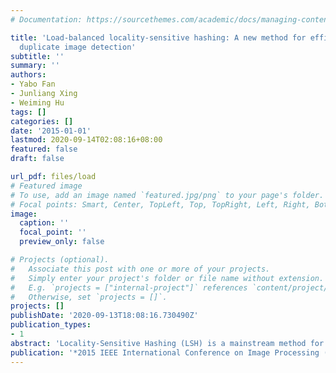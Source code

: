 ```yaml
---
# Documentation: https://sourcethemes.com/academic/docs/managing-content/

title: 'Load-balanced locality-sensitive hashing: A new method for efficient near
  duplicate image detection'
subtitle: ''
summary: ''
authors:
- Yabo Fan
- Junliang Xing
- Weiming Hu
tags: []
categories: []
date: '2015-01-01'
lastmod: 2020-09-14T02:08:16+08:00
featured: false
draft: false

url_pdf: files/load
# Featured image
# To use, add an image named `featured.jpg/png` to your page's folder.
# Focal points: Smart, Center, TopLeft, Top, TopRight, Left, Right, BottomLeft, Bottom, BottomRight.
image:
  caption: ''
  focal_point: ''
  preview_only: false

# Projects (optional).
#   Associate this post with one or more of your projects.
#   Simply enter your project's folder or file name without extension.
#   E.g. `projects = ["internal-project"]` references `content/project/deep-learning/index.md`.
#   Otherwise, set `projects = []`.
projects: []
publishDate: '2020-09-13T18:08:16.730490Z'
publication_types:
- 1
abstract: 'Locality-Sensitive Hashing (LSH) is a mainstream method for the Near Duplicate Image Detection (NDID) problem. Previous LSH based methods, however, do not have a principled way to make the indexing structure generate the buckets of similar sizes, which will inevitably degrade the detection effectiveness and efficiency. In this work, we propose a Load-Balanced Locality-Sensitive Hashing (LBLSH) method with a new indexing structure to produce load-balanced buckets for the hashing process. As proved in the paper, the proposed LBLSH can guarantee load-balanced buckets in the hashing process and significantly reduce the query time and the storage space. Based on the proposed LBLSH method, we design an effective and feasible algorithm for the NDID problem. Extensive experiments on two benchmark datasets demonstrate the effectiveness and efficiency of our method.'
publication: '*2015 IEEE International Conference on Image Processing (ICIP)*'
---
```

